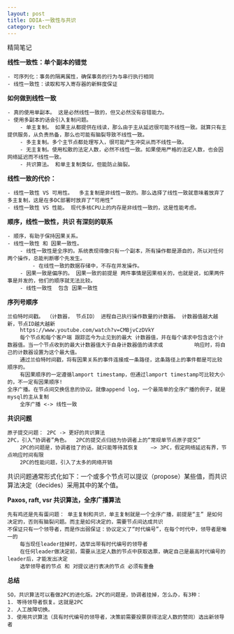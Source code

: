 ```yaml
---
layout: post
title: DDIA-一致性与共识
category: tech
---
```

精简笔记

**线性一致性：单个副本的错觉**

    - 可序列化：事务的隔离属性，确保事务的行为与串行执行相同
    - 线性一致性：读取和写入寄存器的新鲜度保证

**如何做到线性一致**

    - 真的使用单副本。 这是必然线性一致的，但又必然没有容错能力。
    - 使用多副本的话会引入复制问题。
        - 单主复制。 如果主从都提供在线读，那么由于主从延迟很可能不线性一致。就算只有主提供服务，从负责热备，那么也可能有脑裂导致不线性一致。
        - 多主复制。多个主节点都处理写入，很可能产生冲突从而不线性一致。
        - 无主复制。使用松散的法定人数，必然不线性一致。如果使用严格的法定人数，也会因网络延迟而不线性一致。
        - 共识算法。 和单主复制类似，但能防止脑裂。

**线性一致的代价：**

    - 线性一致性 VS 可用性。  多主复制是非线性一致的。那么选择了线性一致就意味着放弃了多主复制，这是在多DC部署时放弃了“可用性”
    - 线性一致性 VS 性能。 现代多核CPU上的内存是非线性一致的，这是性能考虑。  

**顺序，线性一致性，共识 有深刻的联系**

    - 顺序，有助于保持因果关系。
    - 线性一致性 和 因果一致性。  
        - 线性一致性是全序的。系统表现得像只有一个副本，所有操作都是源自的，所以对任何两个操作，总能判断哪个先发生。
            - 在线性一致的数据存储中，不存在并发操作。
        - 因果一致是偏序的。 因果一致的前提是 两件事情是因果相关的，也就是说，如果两件事是并发的，他们的顺序就无法比较。
        - 线性一致性  包含 因果一致性

**序列号顺序**

    兰伯特时间戳。 （计数器， 节点ID） 进程自己执行操作数量的计数器。 计数器值越大越新，节点ID越大越新
        https://www.youtube.com/watch?v=CMBjvCzDVkY
        每个节点和每个客户端 跟踪迄今为止见到的最大 计数器值，并在每个请求中包含这个计数器值。当一个节点收到的最大计数器值大于自身计数器值的请求或          响应时，将自己的计数器设置为这个最大值。
        通过兰伯特时间戳，将有因果关系的事件连接成一条路径，这条路径上的事件都是可比较顺序的。
        有因果顺序的一定遵循lamport timestamp，但通过lamport timestamp可比较大小的，不一定有因果顺序!
    全序广播。在节点间交换信息的协议。就像append log，一个最简单的全序广播的例子，就是mysql的主从复制
        全序广播 <-> 线性一致

**共识问题**

    原子提交问题： 2PC -> 更好的共识算法
    2PC，引入“协调者”角色。  2PC的提交点归结为协调者上的“常规单节点原子提交”
        2PC的问题是，协调者挂了的话，就只能等待其恢复    —> 3PC，假定网络延迟有界，节点响应时间有限
        2PC的性能问题，引入了太多的网络开销

共识问题通常形式化如下：一个或多个节点可以提议（propose）某些值，而共识算法决定（decides）采用其中的某个值。

**Paxos, raft, vsr 共识算法，全序广播算法**

    先有鸡还是先有蛋问题： 单主复制和共识，单主复制就是一个全序广播，前提是“主” 是如何决定的，否则有脑裂问题。而主是如何决定的，需要节点间达成共识
    不保证只有一个领导者，而是作出弱保证：协议定义了“时代编号”，在每个时代中，领导者是唯一的
        每当现任leader挂掉时，选举出带有时代编号的领导者
        在任何leader做决定前，需要从法定人数的节点中获取选票，确定自己是最高时代编号的leader后，才能发出决定
        选举领导者的节点 和 对提议进行表决的节点 必须有重叠

**总结**

    SO，共识算法可以看做2PC的进化版。2PC的问题是，协调者挂掉，怎么办，有3种：
    1. 等待领导者恢复。这就是2PC
    2. 人工故障切换。
    3. 使用共识算法（具有时代编号的领导者，决策前需要投票获得法定人数的赞同）选出新领导者

